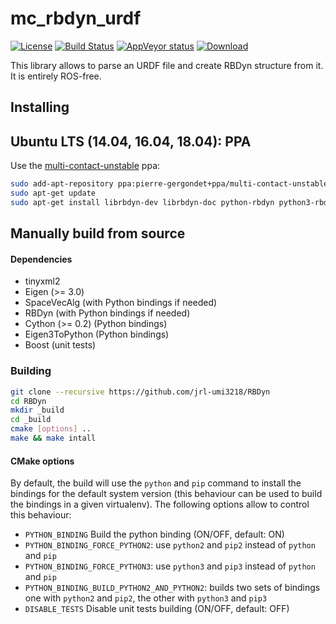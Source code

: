 mc_rbdyn_urdf
==

[![License](https://img.shields.io/badge/License-BSD%202--Clause-green.svg)](https://opensource.org/licenses/BSD-2-Clause)
[![Build Status](https://travis-ci.org/jrl-umi3218/mc_rbdyn_urdf.svg?branch=master)](https://travis-ci.org/jrl-umi3218/mc_rbdyn_urdf)
[![AppVeyor status](https://ci.appveyor.com/api/projects/status/vciabwbng3jgkymi/branch/master?svg=true)](https://ci.appveyor.com/project/gergondet/mc-rbdyn-urdf/branch/master)
[ ![Download](https://api.bintray.com/packages/gergondet/multi-contact/mc_rbdyn_urdf%3Agergondet/images/download.svg) ](https://bintray.com/gergondet/multi-contact/mc_rbdyn_urdf%3Agergondet/_latestVersion)

This library allows to parse an URDF file and create RBDyn structure from it. It is entirely ROS-free.

Installing
------

## Ubuntu LTS (14.04, 16.04, 18.04): PPA

Use the [multi-contact-unstable](https://launchpad.net/~pierre-gergondet+ppa/+archive/ubuntu/multi-contact-unstable) ppa:
```bash
sudo add-apt-repository ppa:pierre-gergondet+ppa/multi-contact-unstable
sudo apt-get update
sudo apt-get install librbdyn-dev librbdyn-doc python-rbdyn python3-rbdyn
```

## Manually build from source

#### Dependencies

- tinyxml2
- Eigen (>= 3.0)
- SpaceVecAlg (with Python bindings if needed)
- RBDyn (with Python bindings if needed)
- Cython (>= 0.2) (Python bindings)
- Eigen3ToPython (Python bindings)
- Boost (unit tests)

### Building

```sh
git clone --recursive https://github.com/jrl-umi3218/RBDyn
cd RBDyn
mkdir _build
cd _build
cmake [options] ..
make && make intall
```

#### CMake options

By default, the build will use the `python` and `pip` command to install the bindings for the default system version (this behaviour can be used to build the bindings in a given virtualenv). The following options allow to control this behaviour:

 * `PYTHON_BINDING` Build the python binding (ON/OFF, default: ON)
 * `PYTHON_BINDING_FORCE_PYTHON2`: use `python2` and `pip2` instead of `python` and `pip`
 * `PYTHON_BINDING_FORCE_PYTHON3`: use `python3` and `pip3` instead of `python` and `pip`
 * `PYTHON_BINDING_BUILD_PYTHON2_AND_PYTHON2`: builds two sets of bindings one with `python2` and `pip2`, the other with `python3` and `pip3`
 * `DISABLE_TESTS` Disable unit tests building (ON/OFF, default: OFF)
